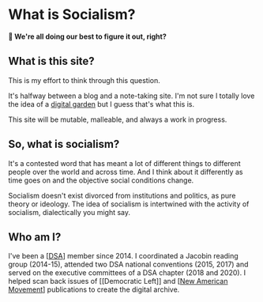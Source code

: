 <!-- <img src="attachments/foam-icon.png" width=100 align="left"> -->

# What is Socialism?

**👋 We're all doing our best to figure it out, right?**

## What is this site?

This is my effort to think through this question. 

It's halfway between a blog and a note-taking site. I'm not sure I totally love the idea of a [digital garden](https://maggieappleton.com/garden-history) but I guess that's what this is.

This site will be mutable, malleable, and always a work in progress. 

## So, what is socialism?

It's a contested word that has meant a lot of different things to different people over the world and across time. And I think about it differently as time goes on and the objective social conditions change. 

Socialism doesn't exist divorced from institutions and politics, as pure theory or ideology. The idea of socialism is intertwined with the activity of socialism, dialectically you might say.

## Who am I?

I've been a [[DSA]] member since 2014. I coordinated a Jacobin reading group (2014-15), attended two DSA national conventions (2015, 2017) and served on the executive committees of a DSA chapter (2018 and 2020). I helped scan back issues of [[Democratic Left]] and [[New American Movement]] publications to create the digital archive. 

[//begin]: # "Autogenerated link references for markdown compatibility"
[DSA]: docs/DSA.md "DSA"
[New American Movement]: <New American Movement.md> "New American Movement"
[//end]: # "Autogenerated link references"
